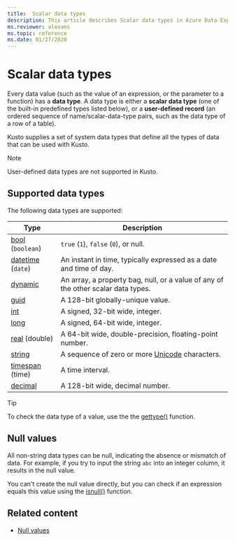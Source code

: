 ```yaml
---
title:  Scalar data types
description: This article describes Scalar data types in Azure Data Explorer.
ms.reviewer: alexans
ms.topic: reference
ms.date: 01/27/2020
---
```

# Scalar data types

Every data value (such as the value of an expression, or the parameter to a function) has a **data type**. A data type is either a **scalar data type**
(one of the built-in predefined types listed below), or a **user-defined record**
(an ordered sequence of name/scalar-data-type pairs, such as the data type of a
row of a table).

Kusto supplies a set of system data types that define all the types of data
that can be used with Kusto.

> [!NOTE]
> User-defined data types are not supported in Kusto.

## Supported data types

The following data types are supported:

| Type | Description |
|--|--|
| [bool](bool.md) (`boolean`) | `true` (`1`), `false` (`0`), or null. |
| [datetime](datetime.md) (`date`) | An instant in time, typically expressed as a date and time of day. |
| [dynamic](dynamic.md) | An array, a property bag, null, or a value of any of the other scalar data types.|
| [guid](guid.md) | A 128-bit globally-unique value. |
| [int](int.md) | A signed, 32-bit wide, integer. |
| [long](long.md) | A signed, 64-bit wide, integer. |
| [real](real.md) (double) | A 64-bit wide, double-precision, floating-point number. |
| [string](string.md) | A sequence of zero or more [Unicode](https://home.unicode.org/) characters.|
| [timespan](timespan.md) (time) | A time interval. |
| [decimal](decimal.md) | A 128-bit wide, decimal number.|

> [!TIP]
> To check the data type of a value, use the the [gettype()](../../query/gettypefunction.md) function.

## Null values

All non-string data types can be null, indicating the absence or mismatch of data. For example, if you try to input the string `abc` into an integer column, it results in the null value.

You can't create the null value directly, but you can check if an expression equals this value using the [isnull()](../../query/isnullfunction.md) function.

## Related content

* [Null values](null-values.md)
